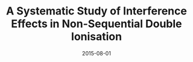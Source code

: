 ---
title: "A Systematic Study of Interference Effects in Non-Sequential Double Ionisation"
collection: publications
permalink: " /publication/2015-08-01-A Systematic Study of Interference Effects in Non-Sequential Double Ionisation"
date: 2015-08-01
venue: 'J. Phys. Conf. Ser.'
paperurl: 'https://iopscience.iop.org/article/10.1088/1742-6596/635/9/092136/meta'
citation: 'A. S. Maxwell &amp; C. Figueira de Morisson Faria. J. Phys.: Conf. Ser., 635, 092136 (2015).'
---